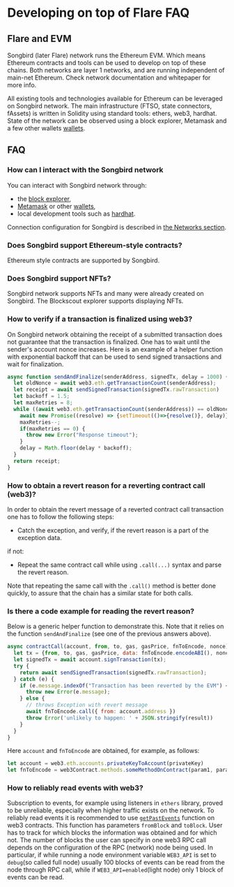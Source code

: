 # Developing on top of Flare FAQ

## Flare and EVM

Songbird (later Flare) network runs the Ethereum EVM. Which means Ethereum contracts and tools can be used to develop on top of these chains. Both networks are layer 1 networks, and are running independent of main-net Ethereum. Check network documentation and whitepaper for more info.

All existing tools and technologies available for Ethereum can be leveraged on Songbird network. The main infrastructure (FTSO, state connectors, fAssets) is written in Solidity using standard tools: ethers, web3, hardhat. State of the network can be observed using a block explorer, Metamask and a few other wallets [wallets](../wallets/ "mention").

## FAQ <a href="#user-content-faq" id="user-content-faq"></a>

### How can I interact with the Songbird network

You can interact with Songbird network through:

* the [block explorer](https://songbird-explorer.flare.network),
* [Metamask](https://metamask.io) or other [wallets](../wallets/ "mention"),
* local development tools such as [hardhat](https://hardhat.org).

Connection configuration for Songbird is described in [the Networks section](../../networks/songbird.md).

### Does Songbird support Ethereum-style contracts?

Ethereum style contracts are supported by Songbird.

### Does Songbird support NFTs?

Songbird network supports NFTs and many were already created on Songbird. The Blockscout explorer supports displaying NFTs.

### How to verify if a transaction is finalized using web3?

On Songbird network obtaining the receipt of a submitted transaction does not guarantee that the transaction is finalized. One has to wait until the sender's account nonce increases. Here is an example of a helper function with exponential backoff that can be used to send signed transactions and wait for finalization.

``` javascript
async function sendAndFinalize(senderAddress, signedTx, delay = 1000) {
  let oldNonce = await web3.eth.getTransactionCount(senderAddress);
  let receipt = await sendSignedTransaction(signedTx.rawTransaction)
  let backoff = 1.5;
  let maxRetries = 8;
  while ((await web3.eth.getTransactionCount(senderAddress)) == oldNonce) {
    await new Promise((resolve) => {setTimeout(()=>{resolve()}, delay)})
    maxRetries--;
    if(maxRetries == 0) {
      throw new Error("Response timeout");
    }
    delay = Math.floor(delay * backoff);
  }
  return receipt;
}
```

### How to obtain a revert reason for a reverting contract call (web3)?

In order to obtain the revert message of a reverted contract call transaction one has to follow the following steps:

* Catch the exception, and verify, if the revert reason is a part of the exception data.

if not:

* Repeat the same contract call while using `.call(...)` syntax and parse the revert reason.

Note that repeating the same call with the `.call()` method is better done quickly, to assure that the chain has a similar state for both calls.

### Is there a code example for reading the revert reason?

Below is a generic helper function to demonstrate this. Note that it relies on the function `sendAndFinalize` (see one of the previous answers above).

``` javascript
async contractCall(account, from, to, gas, gasPrice, fnToEncode, nonce) {
  let tx = {from, to, gas, gasPrice, data: fnToEncode.encodeABI(), nonce};
  let signedTx = await account.signTransaction(tx);
  try {
    return await sendSignedTransaction(signedTx.rawTransaction);
  } catch (e) {
    if (e.message.indexOf("Transaction has been reverted by the EVM") < 0) {
      throw new Error(e.message);
    } else {
      // throws Exception with revert message
      await fnToEncode.call({ from: account.address })
      throw Error('unlikely to happen: ' + JSON.stringify(result))
    }
  }
}
```

Here `account` and `fnToEncode` are obtained, for example, as follows:

``` javascript
let account = web3.eth.accounts.privateKeyToAccount(privateKey)
let fnToEncode = web3Contract.methods.someMethodOnContract(param1, param2)
```

### How to reliably read events with web3?

Subscription to events, for example using listeners in `ethers` library, proved to be unreliable, especially when higher traffic exists on the network. To reliably read events it is recommended to use [`getPastEvents`](https://web3js.readthedocs.io/en/v1.5.2/web3-eth-contract.html?highlight=getPastEvents#getpastevents) function on web3 contracts. This function has parameters `fromBlock` and `toBlock`. User has to track for which blocks the information was obtained and for which not. The number of blocks the user can specify in one web3 RPC call depends on the configuration of the RPC (network) node being used. In particular, if while running a node environment variable `WEB3_API` is set to `debug`(so called full node) usually 100 blocks of events can be read from the node through RPC call, while if `WEB3_API=enabled`(light node) only 1 block of events can be read.

